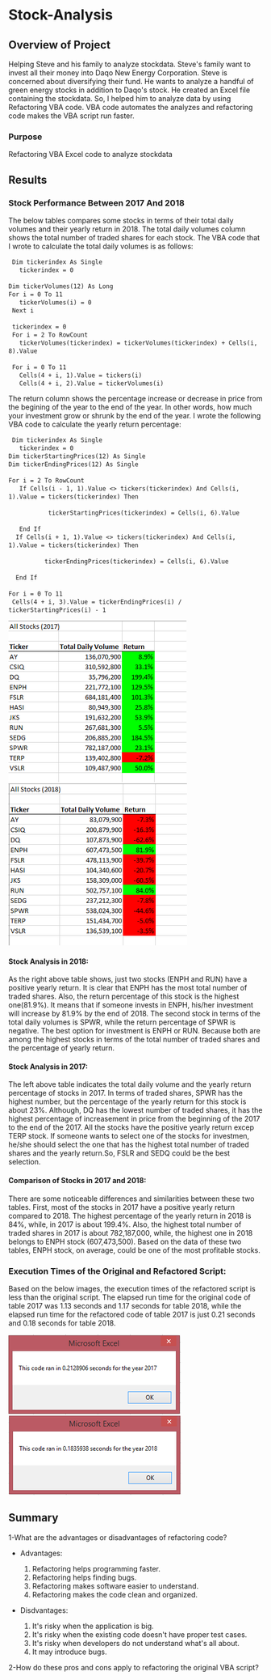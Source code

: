 # Stock-Analysis

## Overview of Project

Helping Steve and his family to analyze stockdata. Steve's family want to invest all their money into Daqo New Energy Corporation. Steve is concerned about diversifying their fund. He wants to analyze a handful of green energy stocks in addition to Daqo's stock. He created an Excel file containing the stockdata. So, I helped him to analyze data by using Refactoring VBA code. VBA code automates the analyzes and refactoring code makes the VBA script run faster.

### Purpose

Refactoring VBA Excel code to analyze stockdata

## Results

### Stock Performance Between 2017 And 2018

The below tables compares some stocks in terms of their total daily volumes and their yearly return in 2018. The total daily volumes column shows the total number of traded shares for each stock. The VBA code that I wrote to calculate the total daily volumes is as follows:

     Dim tickerindex As Single
       tickerindex = 0
       
    Dim tickerVolumes(12) As Long
    For i = 0 To 11
       tickerVolumes(i) = 0
     Next i
      
     tickerindex = 0
     For i = 2 To RowCount
       tickerVolumes(tickerindex) = tickerVolumes(tickerindex) + Cells(i, 8).Value
       
     For i = 0 To 11
       Cells(4 + i, 1).Value = tickers(i)
       Cells(4 + i, 2).Value = tickerVolumes(i)
 
The return column shows the percentage increase or decrease in price from the begining of the year to the end of the year. In other words, how much your investment grow or shrunk by the end of the year. I wrote the following VBA code to calculate the yearly return percentage:

     Dim tickerindex As Single
       tickerindex = 0
    Dim tickerStartingPrices(12) As Single
    Dim tickerEndingPrices(12) As Single
    
    For i = 2 To RowCount
       If Cells(i - 1, 1).Value <> tickers(tickerindex) And Cells(i, 1).Value = tickers(tickerindex) Then

               tickerStartingPrices(tickerindex) = Cells(i, 6).Value

       End If
      If Cells(i + 1, 1).Value <> tickers(tickerindex) And Cells(i, 1).Value = tickers(tickerindex) Then

              tickerEndingPrices(tickerindex) = Cells(i, 6).Value

      End If  
      
    For i = 0 To 11
     Cells(4 + i, 3).Value = tickerEndingPrices(i) / tickerStartingPrices(i) - 1
     
    
 ![](https://github.com/Nazanin-hub/Stock-Analysis/blob/master/All%20stocks%20table%20-2017.png)
 ![](https://github.com/Nazanin-hub/Stock-Analysis/blob/master/All%20stocks%20table%20-2018.png)
    
#### Stock Analysis in 2018:   
    
As the right above table shows, just two stocks (ENPH and RUN) have a positive yearly return. It is clear that ENPH has the most total number of traded shares. Also, the return percentage of this stock is the highest one(81.9%). It means that if someone invests in ENPH, his/her investment will increase by 81.9% by the end of 2018. The second stock in terms of the total daily volumes is SPWR, while the return percentage of SPWR is negative. The best option for investment is ENPH or RUN. Because both are among the highest stocks in terms of the total number of traded shares and the percentage of yearly return.  

#### Stock Analysis in 2017:

The left above table indicates the total daily volume and the yearly return percentage of stocks in 2017. In terms of traded shares, SPWR has the highest number, but the percentage of the yearly return for this stock is about 23%. Although, DQ has the lowest number of traded shares, it has the highest percentage of increasement in price from the beginning of the 2017 to the end of the 2017. All the stocks have the positive yearly return excep TERP stock. If someone wants to select one of the stocks for investmen, he/she should select the one that has the highest total number of traded shares and the yearly return.So, FSLR and SEDQ could be the best selection. 

#### Comparison of Stocks in 2017 and 2018:

There are some noticeable differences and similarities between these two tables. First, most of the stocks in 2017 have a positive yearly return compared to 2018. The highest percentage of the yearly return in 2018 is 84%, while, in 2017 is about 199.4%. Also, the highest total number of traded shares in 2017 is about 782,187,000, while, the highest one in 2018 belongs to ENPH stock (607,473,500). Based on the data of these two tables, ENPH stock, on average, could be one of the most profitable stocks.

### Execution Times of the Original and Refactored Script:

Based on the below images, the execution times of the refactored script is less than the original script. The elapsed run time for the original code of table 2017 was 1.13 seconds and 1.17 seconds for table 2018, while the elapsed run time for the refactored code of table 2017 is just 0.21 seconds and 0.18 seconds for table 2018.  

![](https://github.com/Nazanin-hub/Stock-Analysis/blob/master/VBA_Challenge_2017%20.png)
![](https://github.com/Nazanin-hub/Stock-Analysis/blob/master/VBA_Challenge_2018.png)

## Summary

1-What are the advantages or disadvantages of refactoring code?

- Advantages:

    1. Refactoring helps programming faster.
    2. Refactoring helps finding bugs.
    3. Refactoring makes software easier to understand.
    4. Refactoring makes the code clean and organized.
    
- Disdvantages:

    1. It's risky when the application is big.
    2. It's risky when the existing code doesn't have proper test cases. 
    3. It's risky when developers do not understand what's all about.
    4. It may introduce bugs.
    
2-How do these pros and cons apply to refactoring the original VBA script?



